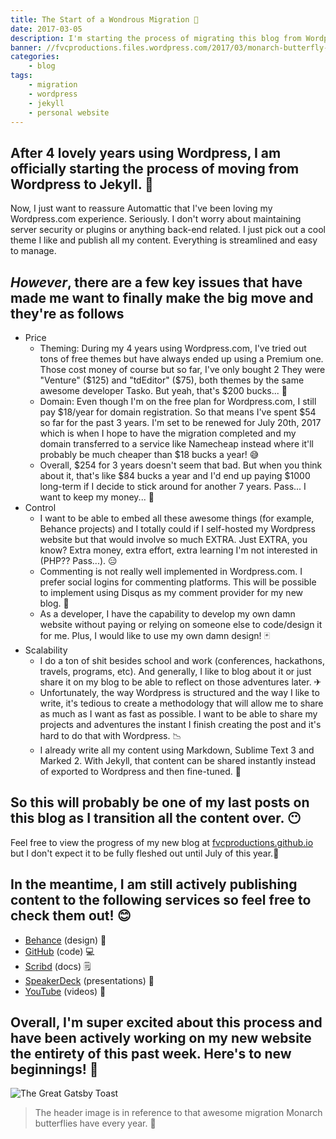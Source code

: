 ```yaml
---
title: The Start of a Wondrous Migration 🦋
date: 2017-03-05
description: I'm starting the process of migrating this blog from Wordpress to Jekyll.
banner: //fvcproductions.files.wordpress.com/2017/03/monarch-butterfly-wallpaper-2.jpg
categories:
    - blog
tags:
    - migration
    - wordpress
    - jekyll
    - personal website
---
```


## After 4 lovely years using Wordpress, I am officially starting the process of moving from Wordpress to Jekyll. 🦋

Now, I just want to reassure Automattic that I've been loving my Wordpress.com experience. Seriously. I don't worry about maintaining server security or plugins or anything back-end related. I just pick out a cool theme I like and publish all my content. Everything is streamlined and easy to manage.

## _However_, there are a few key issues that have made me want to finally make the big move and they're as follows

* Price
  * Theming: During my 4 years using Wordpress.com, I've tried out tons of free themes but have always ended up using a Premium one. Those cost money of course but so far, I've only bought 2 They were "Venture" ($125) and "tdEditor" ($75), both themes by the same awesome developer Tasko. But yeah, that's $200 bucks... 💸
  * Domain: Even though I'm on the free plan for Wordpress.com, I still pay $18/year for domain registration. So that means I've spent $54 so far for the past 3 years. I'm set to be renewed for July 20th, 2017 which is when I hope to have the migration completed and my domain transferred to a service like Namecheap instead where it'll probably be much cheaper than $18 bucks a year! 😅
  * Overall, $254 for 3 years doesn't seem that bad. But when you think about it, that's like $84 bucks a year and I'd end up paying $1000 long-term if I decide to stick around for another 7 years. Pass... I want to keep my money... 🤑
* Control
  * I want to be able to embed all these awesome things (for example, Behance projects) and I totally could if I self-hosted my Wordpress website but that would involve so much EXTRA. Just EXTRA, you know? Extra money, extra effort, extra learning I'm not interested in (PHP?? Pass...). 😑
  * Commenting is not really well implemented in Wordpress.com. I prefer social logins for commenting platforms. This will be possible to implement using Disqus as my comment provider for my new blog. 👥
  * As a developer, I have the capability to develop my own damn website without paying or relying on someone else to code/design it for me. Plus, I would like to use my own damn design! 🃏
* Scalability
  * I do a ton of shit besides school and work (conferences, hackathons, travels, programs, etc). And generally, I like to blog about it or just share it on my blog to be able to reflect on those adventures later. ✈
  * Unfortunately, the way Wordpress is structured and the way I like to write, it's tedious to create a methodology that will allow me to share as much as I want as fast as possible. I want to be able to share my projects and adventures the instant I finish creating the post and it's hard to do that with Wordpress. 📉
  * I already write all my content using Markdown, Sublime Text 3 and Marked 2. With Jekyll, that content can be shared instantly instead of exported to Wordpress and then fine-tuned. 📝

## So this will probably be one of my last posts on this blog as I transition all the content over. 😶

Feel free to view the progress of my new blog at [fvcproductions.github.io](//fvcproductions.github.io) but I don't expect it to be fully fleshed out until July of this year.🌻

## In the meantime, I am still actively publishing content to the following services so feel free to check them out! 😊

* [Behance](//behance.net/fvcproductions) (design) 🎨
* [GitHub](//github.com/fvcproductions) (code) 💻
* [Scribd](//www.scribd.com/user/194063411/FVCproductions) (docs) 🗒
* [SpeakerDeck](//speakerdeck.com/fvcproductions) (presentations) 💬
* [YouTube](//www.youtube.com/+fvcproductions2013) (videos) 🎥

## Overall, I'm super excited about this process and have been actively working on my new website the entirety of this past week. Here's to new beginnings! 🎉

![The Great Gatsby Toast](//fvcproductions.files.wordpress.com/2017/03/source.gif)

> The header image is in reference to that awesome migration Monarch butterflies have every year. 🦋
